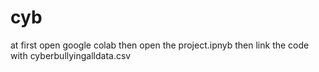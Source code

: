 # cyb
at first open google colab
then open the project.ipnyb
then link the code with cyberbullyingalldata.csv
